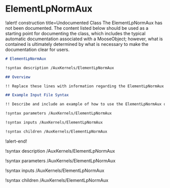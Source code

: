 # ElementLpNormAux

!alert! construction title=Undocumented Class
The ElementLpNormAux has not been documented. The content listed below should be used as a starting point for
documenting the class, which includes the typical automatic documentation associated with a
MooseObject; however, what is contained is ultimately determined by what is necessary to make the
documentation clear for users.

```markdown
# ElementLpNormAux

!syntax description /AuxKernels/ElementLpNormAux

## Overview

!! Replace these lines with information regarding the ElementLpNormAux object.

## Example Input File Syntax

!! Describe and include an example of how to use the ElementLpNormAux object.

!syntax parameters /AuxKernels/ElementLpNormAux

!syntax inputs /AuxKernels/ElementLpNormAux

!syntax children /AuxKernels/ElementLpNormAux
```
!alert-end!

!syntax description /AuxKernels/ElementLpNormAux

!syntax parameters /AuxKernels/ElementLpNormAux

!syntax inputs /AuxKernels/ElementLpNormAux

!syntax children /AuxKernels/ElementLpNormAux
